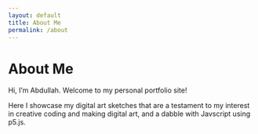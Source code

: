 ```yaml
---
layout: default
title: About Me
permalink: /about
---
```


# About Me

Hi, I’m Abdullah. Welcome to my personal portfolio site! 

Here I showcase my digital art sketches that are a testament to my interest in creative coding and making digital art, and a dabble with Javscript using p5.js.